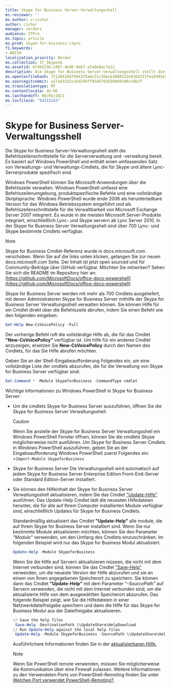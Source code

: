 ```yaml
---
title: Skype for Business Server-Verwaltungsshell
ms.reviewer: ''
ms.author: v-cichur
author: cichur
manager: serdars
audience: ITPro
ms.topic: article
ms.prod: skype-for-business-itpro
f1.keywords:
- NOCSH
localization_priority: Normal
ms.collection: IT_Skype16
ms.assetid: 674b523b-c0b7-4ed6-9e67-afa6e8ac7e12
description: Die Skype for Business Server-Verwaltungsshell stellt die Befehlszeilenschnittstelle für die Serververwaltung und -verwaltung bereit. Es basiert auf Windows PowerShell und enthält einen umfassenden Satz von Verwaltungs- und Verwaltungs-Cmdlets, die für Skype und ältere Lync-Serverprodukte spezifisch sind.
ms.openlocfilehash: 7213941b6f664375a6c51c3decb3080321e916d231fea3d93e5a933e4f0281f1
ms.sourcegitcommit: a17ad3332ca5d2997f85db7835500d8190c34b2f
ms.translationtype: MT
ms.contentlocale: de-DE
ms.lasthandoff: 08/05/2021
ms.locfileid: "54313143"
---
```

# <a name="skype-for-business-server-management-shell"></a>Skype for Business Server-Verwaltungsshell
 
Die Skype for Business Server-Verwaltungsshell stellt die Befehlszeilenschnittstelle für die Serververwaltung und -verwaltung bereit. Es basiert auf Windows PowerShell und enthält einen umfassenden Satz von Verwaltungs- und Verwaltungs-Cmdlets, die für Skype und ältere Lync-Serverprodukte spezifisch sind.
  
Windows PowerShell können Sie Microsoft-Anwendungen über die Befehlszeile verwalten. Windows PowerShell umfasst eine Befehlszeilenumgebung, produktspezifische Befehle und eine vollständige Skriptsprache. Windows PowerShell wurde ende 2006 als herunterladbare Version für das Windows Betriebssystem eingeführt und als Befehlszeilenschnittstelle für die Verwaltbarkeit von Microsoft Exchange Server 2007 integriert. Es wurde in die meisten Microsoft Server-Produkte integriert, einschließlich Lync- und Skype servern ab Lync Server 2010. In der Skype for Business Server Verwaltungsshell sind über 700 Lync- und Skype bestimmte Cmdlets verfügbar.
  
> [!NOTE]
> Skype for Business Cmdlet-Referenz wurde in docs.microsoft.com verschoben. Wenn Sie auf die links unten klicken, gelangen Sie zur neuen docs.microsoft.com Seite. Der Inhalt ist jetzt open sourced und für Community-Beiträge über GitHub verfügbar. Möchten Sie mitwirken? Sehen Sie sich die README im Repository hier an: [https://github.com/MicrosoftDocs/office-docs-powershell](https://github.com/MicrosoftDocs/office-docs-powershell)
  
Skype for Business Server werden mit mehr als 700 Cmdlets ausgeliefert, mit denen Administratoren Skype for Business Server mithilfe der Skype for Business Server Verwaltungsshell verwalten können. Sie können Hilfe für ein Cmdlet direkt über die Befehlszeile abrufen, indem Sie einen Befehl wie den folgenden eingeben:
  
```PowerShell
Get-Help New-CsVoicePolicy -Full
```

Der vorherige Befehl ruft die vollständige Hilfe ab, die für das Cmdlet **"New-CsVoicePolicy"** verfügbar ist. Um hilfe für ein anderes Cmdlet anzuzeigen, ersetzen Sie **New-CsVoicePolicy** durch den Namen des Cmdlets, für das Sie Hilfe abrufen möchten.
  
Geben Sie an der Shell-Eingabeaufforderung Folgendes ein, um eine vollständige Liste der cmdlets abzurufen, die für die Verwaltung von Skype for Business Server verfügbar sind: 
  
```PowerShell
Get-Command * -Module SkypeforBusiness -CommandType cmdlet
```



Wichtige Informationen zu Windows PowerShell in Skype for Business Server:
  
- Um die cmdlets Skype for Business Server auszuführen, öffnen Sie die Skype for Business Server Verwaltungsshell.
    
    > [!CAUTION]
    > Wenn Sie anstelle der Skype for Business Server Verwaltungsshell ein Windows PowerShell Fenster öffnen, können Sie die cmdlets Skype möglicherweise nicht ausführen. Um Skype for Business Server Cmdlets in Windows PowerShell auszuführen, geben Sie an der Eingabeaufforderung Windows PowerShell zuerst Folgendes ein: >`Import-Module SkypeforBusiness`
  
- Skype for Business Server Die Verwaltungsshell wird automatisch auf jedem Skype for Business Server Enterprise Edition Front-End-Server oder Standard Edition-Server installiert.
    
- Sie können den Hilfeinhalt der Skype for Business Server Verwaltungsshell aktualisieren, indem Sie das Cmdlet ["Update-Hilfe"](/powershell/module/microsoft.powershell.core/update-help) ausführen. Das Update-Help Cmdlet lädt die neuesten Hilfedateien herunter, die für alle auf Ihrem Computer installierten Module verfügbar sind, einschließlich Updates für Skype for Business Cmdlets.
    
    Standardmäßig aktualisiert das Cmdlet **"Update-Help"** alle module, die auf Ihrem Skype for Business Server installiert sind. Wenn Sie nur bestimmte Module aktualisieren möchten, können Sie den Parameter _"Module"_ verwenden, um den Umfang des Cmdlets einzuschränken. Im folgenden Beispiel wird nur das Skype for Business Modul aktualisiert.
    
  ```PowerShell
  Update-Help -Module SkypeforBusiness
  ```

    Wenn Sie die Hilfe auf Servern aktualisieren müssen, die nicht mit dem Internet verbunden sind, können Sie das Cmdlet ["Save-Help"](/powershell/module/microsoft.powershell.core/save-help) verwenden, um die neueste Version der Hilfe abzurufen und sie an einem von Ihnen angegebenen Speicherort zu speichern. Sie können dann das Cmdlet **"Update-Help"** mit dem Parameter _"-SourcePath"_ auf Servern verwenden, die nicht mit dem Internet verbunden sind, um die aktualisierte Hilfe von dem ausgewählten Speicherort abzurufen. Das folgende Beispiel zeigt, wie Sie die Hilfedateien in einer Netzwerkdateifreigabe speichern und dann die Hilfe für das Skype for Business Modul aus der Dateifreigabe aktualisieren.
    
  ```PowerShell
  // Save the help files
   Save-Help -DestinationPath \\UpdateShare\HelpDownload
  // Run Update-Help against the local help files
   Update-Help -Module SkypeforBusiness -SourcePath \\UpdateShare\HelpDownload
  ```

    Ausführlichere Informationen finden Sie in der [aktualisierbaren Hilfe.](/powershell/module/microsoft.powershell.core/about/about_updatable_help)
    
    > [!NOTE]
    > Wenn Sie PowerShell remote verwenden, müssen Sie möglicherweise die Kommunikation über eine Firewall zulassen. Weitere Informationen zu den Verwendeten Ports von PowerShell-Remoting finden Sie unter [Welchen Port verwendet PowerShell-Remoting?](/archive/blogs/christwe/what-port-does-powershell-remoting-use).
